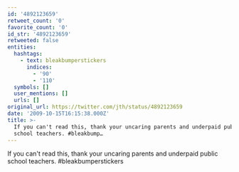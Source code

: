 ```yaml
---
id: '4892123659'
retweet_count: '0'
favorite_count: '0'
id_str: '4892123659'
retweeted: false
entities:
  hashtags:
    - text: bleakbumperstickers
      indices:
        - '90'
        - '110'
  symbols: []
  user_mentions: []
  urls: []
original_url: https://twitter.com/jth/status/4892123659
date: '2009-10-15T16:15:38.000Z'
title: >-
  If you can't read this, thank your uncaring parents and underpaid public
  school teachers. #bleakbump…
---
```


If you can't read this, thank your uncaring parents and underpaid public school teachers. #bleakbumperstickers
